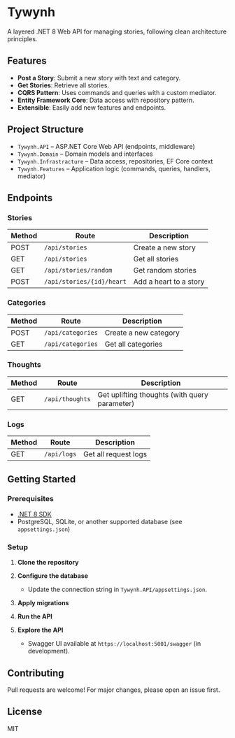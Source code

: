 # Tywynh

A layered .NET 8 Web API for managing stories, following clean architecture principles.

## Features

- **Post a Story**: Submit a new story with text and category.
- **Get Stories**: Retrieve all stories.
- **CQRS Pattern**: Uses commands and queries with a custom mediator.
- **Entity Framework Core**: Data access with repository pattern.
- **Extensible**: Easily add new features and endpoints.

## Project Structure

- `Tywynh.API` – ASP.NET Core Web API (endpoints, middleware)
- `Tywynh.Domain` – Domain models and interfaces
- `Tywynh.Infrastracture` – Data access, repositories, EF Core context
- `Tywynh.Features` – Application logic (commands, queries, handlers, mediator)

## Endpoints

### Stories
| Method | Route                    | Description                    |
|--------|--------------------------|--------------------------------|
| POST   | `/api/stories`           | Create a new story             |
| GET    | `/api/stories`           | Get all stories                |
| GET    | `/api/stories/random`    | Get random stories             |
| POST   | `/api/stories/{id}/heart`| Add a heart to a story         |

### Categories
| Method | Route              | Description           |
|--------|-------------------|----------------------|
| POST   | `/api/categories`  | Create a new category |
| GET    | `/api/categories`  | Get all categories    |

### Thoughts
| Method | Route         | Description                    |
|--------|---------------|--------------------------------|
| GET    | `/api/thoughts`| Get uplifting thoughts (with query parameter) |

### Logs
| Method | Route      | Description           |
|--------|------------|----------------------|
| GET    | `/api/logs`| Get all request logs  |

## Getting Started

### Prerequisites

- [.NET 8 SDK](https://dotnet.microsoft.com/download)
- PostgreSQL, SQLite, or another supported database (see `appsettings.json`)

### Setup

1. **Clone the repository**


2. **Configure the database**
   - Update the connection string in `Tywynh.API/appsettings.json`.

3. **Apply migrations**


4. **Run the API**


5. **Explore the API**
   - Swagger UI available at `https://localhost:5001/swagger` (in development).

## Contributing

Pull requests are welcome! For major changes, please open an issue first.

## License

MIT
